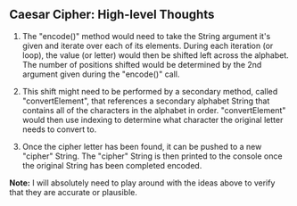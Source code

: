 ## Caesar Cipher: High-level Thoughts

1. The "encode()" method would need to take the String argument it's given and
iterate over each of its elements. During each iteration (or loop), the
value (or letter) would then be shifted left across the alphabet. The
number of positions shifted would be determined by the 2nd argument given
during the "encode()" call.

2. This shift might need to be performed by a secondary method, called
"convertElement", that references a secondary alphabet String that contains
all of the characters in the alphabet in order. "convertElement" would then
use indexing to determine what character the original letter needs to convert to.

3. Once the cipher letter has been found, it can be pushed to a
new "cipher" String. The "cipher" String is then printed to the console once
the original String has been completed encoded.

**Note:** I will absolutely need to play around with the ideas above to verify
that they are accurate or plausible.
